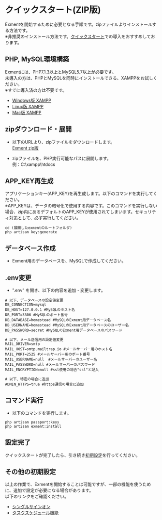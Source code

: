 # クイックスタート(ZIP版)
Exmentを開始するために必要となる手順です。zipファイルよりインストールする方法です。  
※非推奨のインストール方法です。[クイックスタート](/ja/quickstart.md)での導入をおすすめしております。  

## PHP, MySQL環境構築
Exmentには、PHP7.1.3以上とMySQL5.7以上が必要です。  
未導入の方は、PHPとMySQLを同時にインストールできる、XAMPPをお試しください。  
※すでに導入済の方は不要です。  
- [Windows版 XAMPP](https://www.apachefriends.org/xampp-files/7.1.26/xampp-windows-x64-7.1.26-0-VC14-installer.exe)
- [Linux版 XAMPP](https://www.apachefriends.org/xampp-files/7.1.26/xampp-linux-x64-7.1.26-0-installer.run)
- [Mac版 XAMPP](https://www.apachefriends.org/xampp-files/7.1.26/xampp-osx-7.1.26-0-installer.dmg)


## zipダウンロード・展開
- 以下のURLより、zipファイルをダウンロードします。  
[Exment zip版](https://exment.net/downloads/ja/exment.zip)

- zipファイルを、PHP実行可能なパスに展開します。  
例：C:\xampp\htdocs


## APP_KEY再生成
アプリケーションキー(APP_KEY)を再生成します。以下のコマンドを実行してください。  
※APP_KEYは、データの暗号化で使用する内容です。このコマンドを実行しない場合、zip内にあるデフォルトのAPP_KEYが使用されてしまいます。セキュリティ対策として、必ず実行してください。

~~~
cd (展開したexmentのルートフォルダ)
php artisan key:generate
~~~


## データベース作成
- Exment用のデータベースを、MySQLで作成してください。


## .env変更

- ".env" を開き、以下の内容を追加・変更します。  

~~~
# 以下、データベースの設定値変更
DB_CONNECTION=mysql
DB_HOST=127.0.0.1 #MySQLのホスト名
DB_PORT=3306 #MySQLのポート番号
DB_DATABASE=homestead #MySQLのExment用データベース名
DB_USERNAME=homestead #MySQLのExment用データベースのユーザー名
DB_PASSWORD=secret #MySQLのExment用データベースのパスワード

# 以下、メール送信用の設定値変更
MAIL_DRIVER=smtp
MAIL_HOST=smtp.mailtrap.io #メールサーバー用のホスト名
MAIL_PORT=2525 #メールサーバー用のポート番号
MAIL_USERNAME=null  #メールサーバーのユーザー名
MAIL_PASSWORD=null #メールサーバーのパスワード
MAIL_ENCRYPTION=null #ssl使用の場合"ssl"と記入

# 以下、特定の場合に追加
ADMIN_HTTPS=true #https通信の場合に追加
~~~

## コマンド実行
- 以下のコマンドを実行します。

~~~
php artisan passport:keys
php artisan exment:install
~~~

## 設定完了
クイックスタートが完了したら、引き続き[初期設定](/ja/first_setting.md)を行ってください。  

## その他の初期設定
以上の作業で、Exmentを開始することは可能ですが、一部の機能を使うために、追加で設定が必要になる場合があります。  
以下のリンクをご確認ください。  
- [シングルサインオン](/ja/quickstart_more.md#シングルサインオン)
- [タスクスケジュール機能](/ja/quickstart_more.md#タスクスケジュール機能)